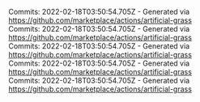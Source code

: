 Commits: 2022-02-18T03:50:54.705Z - Generated via https://github.com/marketplace/actions/artificial-grass
<br>
Commits: 2022-02-18T03:50:54.705Z - Generated via https://github.com/marketplace/actions/artificial-grass
<br>
Commits: 2022-02-18T03:50:54.705Z - Generated via https://github.com/marketplace/actions/artificial-grass
<br>
Commits: 2022-02-18T03:50:54.705Z - Generated via https://github.com/marketplace/actions/artificial-grass
<br>
Commits: 2022-02-18T03:50:54.705Z - Generated via https://github.com/marketplace/actions/artificial-grass
<br>
